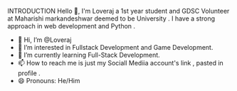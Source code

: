 INTRODUCTION
Hello 👋, I'm Loveraj a 1st year student and GDSC Volunteer at Maharishi markandeshwar deemed to be University . I have a strong approach in web development and Python .
- 👋 Hi, I’m @Loveraj
- 👀 I’m interested in Fullstack Development and Game Development.
- 🌱 I’m currently learning Full-Stack Development.
- 📫 How to reach me is just my Sociall Mediia account's link , pasted in profile .
- 😄 Pronouns: He/Him

<!---
Loveraaj/Loveraaj is a ✨ special ✨ repository because its `README.md` (this file) appears on your GitHub profile.
You can click the Preview link to take a look at your changes.
--->
